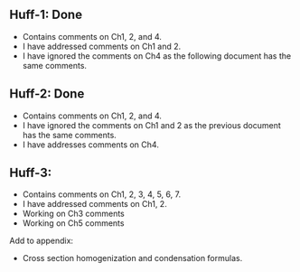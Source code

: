 Huff-1: Done
-------

- Contains comments on Ch1, 2, and 4.
- I have addressed comments on Ch1 and 2.
- I have ignored the comments on Ch4 as the following document has the same comments.

Huff-2: Done
-------

- Contains comments on Ch1, 2, and 4.
- I have ignored the comments on Ch1 and 2 as the previous document has the same comments.
- I have addresses comments on Ch4.

Huff-3:
-------

- Contains comments on Ch1, 2, 3, 4, 5, 6, 7.
- I have addressed comments on Ch1, 2.
- Working on Ch3 comments
- Working on Ch5 comments


Add to appendix:
- Cross section homogenization and condensation formulas.
